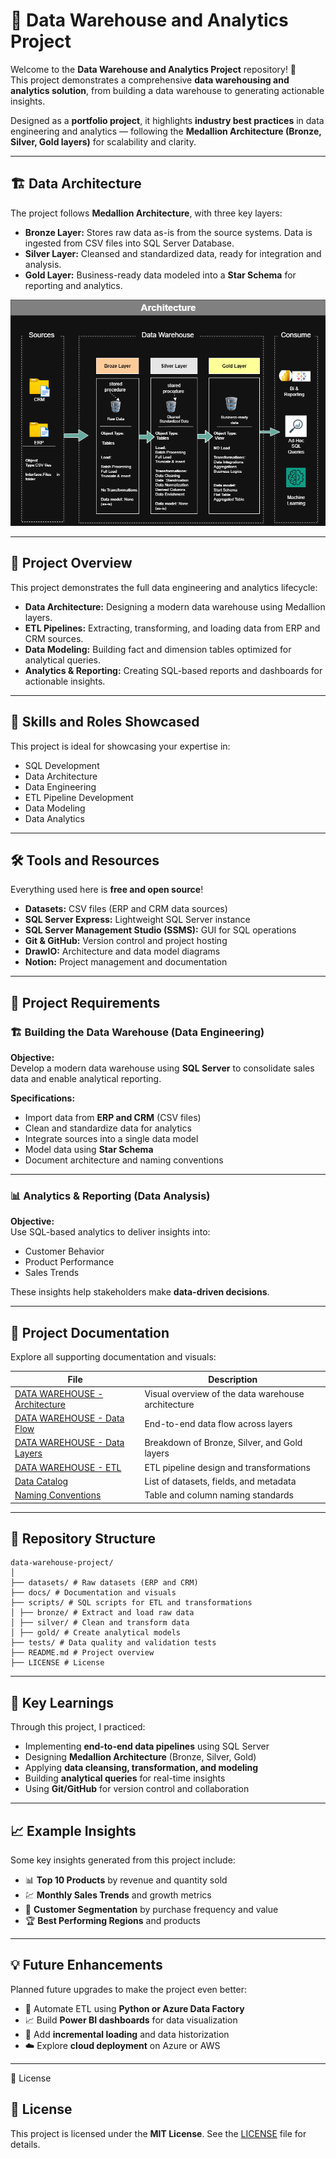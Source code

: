 # 🧠 Data Warehouse and Analytics Project

Welcome to the **Data Warehouse and Analytics Project** repository! 🚀  
This project demonstrates a comprehensive **data warehousing and analytics solution**, from building a data warehouse to generating actionable insights.  

Designed as a **portfolio project**, it highlights **industry best practices** in data engineering and analytics — following the **Medallion Architecture (Bronze, Silver, Gold layers)** for scalability and clarity.

---

## 🏗️ Data Architecture

The project follows **Medallion Architecture**, with three key layers:

- **Bronze Layer:** Stores raw data as-is from the source systems. Data is ingested from CSV files into SQL Server Database.  
- **Silver Layer:** Cleansed and standardized data, ready for integration and analysis.  
- **Gold Layer:** Business-ready data modeled into a **Star Schema** for reporting and analytics.

![Data Warehouse Architecture](docs/DATA%20WAREHOUSE-Architeture.drawio.png)

---

## 📖 Project Overview

This project demonstrates the full data engineering and analytics lifecycle:

- **Data Architecture:** Designing a modern data warehouse using Medallion layers.  
- **ETL Pipelines:** Extracting, transforming, and loading data from ERP and CRM sources.  
- **Data Modeling:** Building fact and dimension tables optimized for analytical queries.  
- **Analytics & Reporting:** Creating SQL-based reports and dashboards for actionable insights.

---

## 🎯 Skills and Roles Showcased

This project is ideal for showcasing your expertise in:

- SQL Development  
- Data Architecture  
- Data Engineering  
- ETL Pipeline Development  
- Data Modeling  
- Data Analytics  

---

## 🛠️ Tools and Resources

Everything used here is **free and open source**!  

- **Datasets:** CSV files (ERP and CRM data sources)  
- **SQL Server Express:** Lightweight SQL Server instance  
- **SQL Server Management Studio (SSMS):** GUI for SQL operations  
- **Git & GitHub:** Version control and project hosting  
- **DrawIO:** Architecture and data model diagrams  
- **Notion:** Project management and documentation  

---

## 🚀 Project Requirements

### 🏗️ Building the Data Warehouse (Data Engineering)

**Objective:**  
Develop a modern data warehouse using **SQL Server** to consolidate sales data and enable analytical reporting.

**Specifications:**

- Import data from **ERP and CRM** (CSV files)  
- Clean and standardize data for analytics  
- Integrate sources into a single data model  
- Model data using **Star Schema**  
- Document architecture and naming conventions

---

### 📊 Analytics & Reporting (Data Analysis)

**Objective:**  
Use SQL-based analytics to deliver insights into:

- Customer Behavior  
- Product Performance  
- Sales Trends  

These insights help stakeholders make **data-driven decisions**.

---

## 🧱 Project Documentation

Explore all supporting documentation and visuals:

| File | Description |
|------|--------------|
| [DATA WAREHOUSE - Architecture](docs/DATA%20WAREHOUSE-Architecture.drawio.png) | Visual overview of the data warehouse architecture |
| [DATA WAREHOUSE - Data Flow](docs/DATA%20WAREHOUSE-Data%20Flow.drawio.png) | End-to-end data flow across layers |
| [DATA WAREHOUSE - Data Layers](docs/DATA%20WAREHOUSE-Data%20layers.drawio.png) | Breakdown of Bronze, Silver, and Gold layers |
| [DATA WAREHOUSE - ETL](docs/DATA%20WAREHOUSE-ETL.drawio.png) | ETL pipeline design and transformations |
| [Data Catalog](docs/data_catalog.md) | List of datasets, fields, and metadata |
| [Naming Conventions](docs/naming_conventions.md) | Table and column naming standards |

---

## 📂 Repository Structure
```
data-warehouse-project/
│
├── datasets/ # Raw datasets (ERP and CRM)
├── docs/ # Documentation and visuals
├── scripts/ # SQL scripts for ETL and transformations
│ ├── bronze/ # Extract and load raw data
│ ├── silver/ # Clean and transform data
│ ├── gold/ # Create analytical models
├── tests/ # Data quality and validation tests
├── README.md # Project overview
├── LICENSE # License 
```



---

## 🧠 Key Learnings

Through this project, I practiced:

- Implementing **end-to-end data pipelines** using SQL Server  
- Designing **Medallion Architecture** (Bronze, Silver, Gold)  
- Applying **data cleansing, transformation, and modeling**  
- Building **analytical queries** for real-time insights  
- Using **Git/GitHub** for version control and collaboration  

---

## 📈 Example Insights

Some key insights generated from this project include:

- 📊 **Top 10 Products** by revenue and quantity sold  
- 💹 **Monthly Sales Trends** and growth metrics  
- 👥 **Customer Segmentation** by purchase frequency and value  
- 🏆 **Best Performing Regions** and products  

---

## 💡 Future Enhancements

Planned future upgrades to make the project even better:

- 🔄 Automate ETL using **Python or Azure Data Factory**  
- 📈 Build **Power BI dashboards** for data visualization  
- 🧮 Add **incremental loading** and data historization  
- ☁️ Explore **cloud deployment** on Azure or AWS  

---
📜 License

## 📜 License

This project is licensed under the **MIT License**. See the [LICENSE](LICENSE) file for details.


